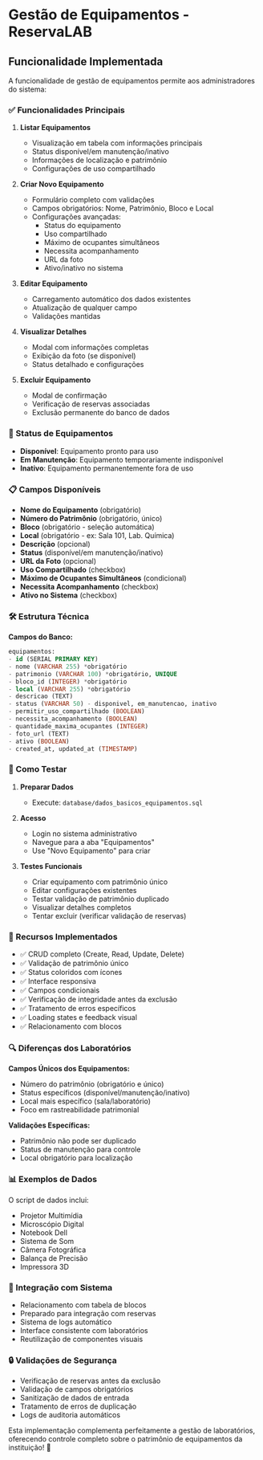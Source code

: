# Gestão de Equipamentos - ReservaLAB

## Funcionalidade Implementada

A funcionalidade de gestão de equipamentos permite aos administradores do sistema:

### ✅ Funcionalidades Principais

1. **Listar Equipamentos**
   - Visualização em tabela com informações principais
   - Status disponível/em manutenção/inativo
   - Informações de localização e patrimônio
   - Configurações de uso compartilhado

2. **Criar Novo Equipamento**
   - Formulário completo com validações
   - Campos obrigatórios: Nome, Patrimônio, Bloco e Local
   - Configurações avançadas:
     - Status do equipamento
     - Uso compartilhado
     - Máximo de ocupantes simultâneos
     - Necessita acompanhamento
     - URL da foto
     - Ativo/inativo no sistema

3. **Editar Equipamento**
   - Carregamento automático dos dados existentes
   - Atualização de qualquer campo
   - Validações mantidas

4. **Visualizar Detalhes**
   - Modal com informações completas
   - Exibição da foto (se disponível)
   - Status detalhado e configurações

5. **Excluir Equipamento**
   - Modal de confirmação
   - Verificação de reservas associadas
   - Exclusão permanente do banco de dados

### 🔧 Status de Equipamentos

- **Disponível**: Equipamento pronto para uso
- **Em Manutenção**: Equipamento temporariamente indisponível
- **Inativo**: Equipamento permanentemente fora de uso

### 📋 Campos Disponíveis

- **Nome do Equipamento** (obrigatório)
- **Número do Patrimônio** (obrigatório, único)
- **Bloco** (obrigatório - seleção automática)
- **Local** (obrigatório - ex: Sala 101, Lab. Química)
- **Descrição** (opcional)
- **Status** (disponível/em manutenção/inativo)
- **URL da Foto** (opcional)
- **Uso Compartilhado** (checkbox)
- **Máximo de Ocupantes Simultâneos** (condicional)
- **Necessita Acompanhamento** (checkbox)
- **Ativo no Sistema** (checkbox)

### 🛠️ Estrutura Técnica

**Campos do Banco:**
```sql
equipamentos:
- id (SERIAL PRIMARY KEY)
- nome (VARCHAR 255) *obrigatório
- patrimonio (VARCHAR 100) *obrigatório, UNIQUE
- bloco_id (INTEGER) *obrigatório  
- local (VARCHAR 255) *obrigatório
- descricao (TEXT)
- status (VARCHAR 50) - disponivel, em_manutencao, inativo
- permitir_uso_compartilhado (BOOLEAN)
- necessita_acompanhamento (BOOLEAN)
- quantidade_maxima_ocupantes (INTEGER)
- foto_url (TEXT)
- ativo (BOOLEAN)
- created_at, updated_at (TIMESTAMP)
```

### 🧪 Como Testar

1. **Preparar Dados**
   - Execute: `database/dados_basicos_equipamentos.sql`
   
2. **Acesso**
   - Login no sistema administrativo
   - Navegue para a aba "Equipamentos"
   - Use "Novo Equipamento" para criar

3. **Testes Funcionais**
   - Criar equipamento com patrimônio único
   - Editar configurações existentes
   - Testar validação de patrimônio duplicado
   - Visualizar detalhes completos
   - Tentar excluir (verificar validação de reservas)

### 🎯 Recursos Implementados

- ✅ CRUD completo (Create, Read, Update, Delete)
- ✅ Validação de patrimônio único
- ✅ Status coloridos com ícones
- ✅ Interface responsiva
- ✅ Campos condicionais
- ✅ Verificação de integridade antes da exclusão
- ✅ Tratamento de erros específicos
- ✅ Loading states e feedback visual
- ✅ Relacionamento com blocos

### 🔍 Diferenças dos Laboratórios

**Campos Únicos dos Equipamentos:**
- Número do patrimônio (obrigatório e único)
- Status específicos (disponível/manutenção/inativo)
- Local mais específico (sala/laboratório)
- Foco em rastreabilidade patrimonial

**Validações Específicas:**
- Patrimônio não pode ser duplicado
- Status de manutenção para controle
- Local obrigatório para localização

### 📊 Exemplos de Dados

O script de dados inclui:
- Projetor Multimídia
- Microscópio Digital
- Notebook Dell
- Sistema de Som
- Câmera Fotográfica
- Balança de Precisão
- Impressora 3D

### 🚀 Integração com Sistema

- Relacionamento com tabela de blocos
- Preparado para integração com reservas
- Sistema de logs automático
- Interface consistente com laboratórios
- Reutilização de componentes visuais

### 🔒 Validações de Segurança

- Verificação de reservas antes da exclusão
- Validação de campos obrigatórios
- Sanitização de dados de entrada
- Tratamento de erros de duplicação
- Logs de auditoria automáticos

Esta implementação complementa perfeitamente a gestão de laboratórios, oferecendo controle completo sobre o patrimônio de equipamentos da instituição! 🎉
